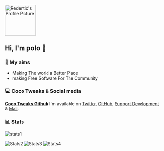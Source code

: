 <img src="https://ai.cocotweaks.net/coc.png" width=100 alt="Redentic's Profile Picture">

## Hi, I'm polo 👋

### 🎯 My aims
- Making The world a Better Place
- making Free Software For The Community

### 💻 Coco Tweaks & Social media
**[Coco Tweaks Github](https://github.com/cocotweaks)**
I'm available on [Twitter](https://twitter.com/roarijo89tweaks), [GitHub](https://github.com/4kplayeee/), [Support Development](https://donations.cocotweaks.net) & [Mail](mailto:cocotweaks@gmail.com).

### 📊 Stats
![stats1](https://github-readme-stats.vercel.app/api?username=4kplayeee&theme=radical&show_icons=true&count_private=true)

![Stats2](https://github-profile-summary-cards.vercel.app/api/cards/repos-per-language?username=4kplayeee&theme=solarized_dark)
![Stats3](https://github-profile-summary-cards.vercel.app/api/cards/most-commit-language?username=4kplayeee&theme=solarized_dark)
![Stats4](https://github-profile-summary-cards.vercel.app/api/cards/profile-details?username=4kplayeee&theme=solarized_dark)

